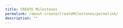 ```yaml
---
title: CREATE Milestones
permalink: /about-create/CreateMilestones/permalink/
description: ""
---
```

